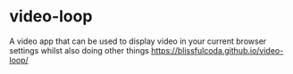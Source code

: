 # video-loop
A video app that can be used to display video in your current browser settings whilst also doing other things
https://blissfulcoda.github.io/video-loop/
